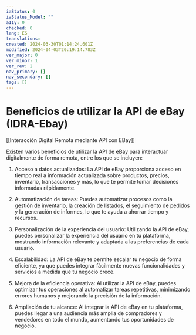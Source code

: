 ```yaml
---
iaStatus: 0
iaStatus_Model: ""
a11y: 0
checked: 0
lang: ES
translations: 
created: 2024-03-30T01:14:24.601Z
modified: 2024-04-03T20:19:14.783Z
ver_major: 0
ver_minor: 1
ver_rev: 2
nav_primary: []
nav_secondary: []
tags: []
---
```

# Beneficios de utilizar la API de eBay (IDRA-Ebay)

[[Interacción Digital Remota mediante API con EBay]]

Existen varios beneficios de utilizar la API de eBay para interactuar digitalmente de forma remota, entre los que se incluyen:

1. Acceso a datos actualizados: La API de eBay proporciona acceso en tiempo real a información actualizada sobre productos, precios, inventario, transacciones y más, lo que te permite tomar decisiones informadas rápidamente.

2. Automatización de tareas: Puedes automatizar procesos como la gestión de inventario, la creación de listados, el seguimiento de pedidos y la generación de informes, lo que te ayuda a ahorrar tiempo y recursos.

3. Personalización de la experiencia del usuario: Utilizando la API de eBay, puedes personalizar la experiencia del usuario en tu plataforma, mostrando información relevante y adaptada a las preferencias de cada usuario.

4. Escalabilidad: La API de eBay te permite escalar tu negocio de forma eficiente, ya que puedes integrar fácilmente nuevas funcionalidades y servicios a medida que tu negocio crece.

5. Mejora de la eficiencia operativa: Al utilizar la API de eBay, puedes optimizar tus operaciones al automatizar tareas repetitivas, minimizando errores humanos y mejorando la precisión de la información.

6. Ampliación de tu alcance: Al integrar la API de eBay en tu plataforma, puedes llegar a una audiencia más amplia de compradores y vendedores en todo el mundo, aumentando tus oportunidades de negocio.
